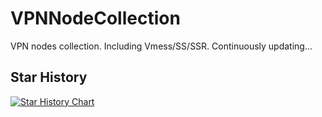 # VPNNodeCollection
VPN nodes collection. Including Vmess/SS/SSR. 
Continuously updating...
## Star History

[![Star History Chart](https://api.star-history.com/svg?repos=RYSF13/VPNNodeCollection&type=Date)](https://www.star-history.com/#RYSF13/VPNNodeCollection&Date)
